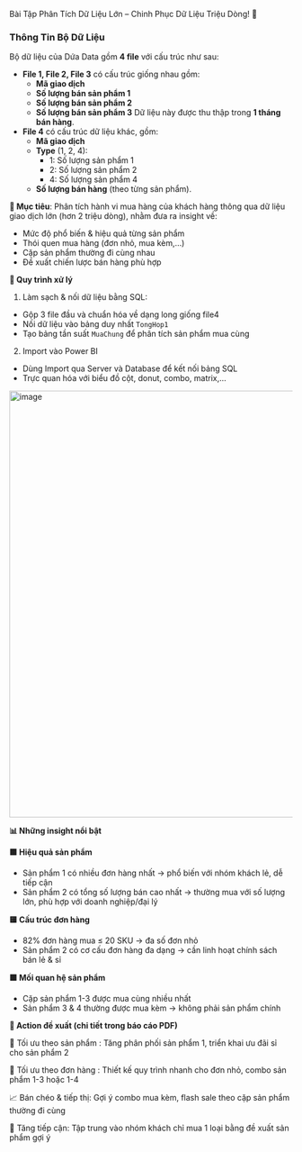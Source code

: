 Bài Tập Phân Tích Dữ Liệu Lớn – Chinh Phục Dữ Liệu Triệu Dòng! 🚀
### **Thông Tin Bộ Dữ Liệu**
Bộ dữ liệu của Dứa Data gồm **4 file** với cấu trúc như sau:
- **File 1, File 2, File 3** có cấu trúc giống nhau gồm:
    - **Mã giao dịch**
    - **Số lượng bán sản phẩm 1**
    - **Số lượng bán sản phẩm 2**
    - **Số lượng bán sản phẩm 3**
    Dữ liệu này được thu thập trong **1 tháng bán hàng**.
- **File 4** có cấu trúc dữ liệu khác, gồm:
    - **Mã giao dịch**
    - **Type** (1, 2, 4):
        - 1: Số lượng sản phẩm 1
        - 2: Số lượng sản phẩm 2
        - 4: Số lượng sản phẩm 4
    - **Số lượng bán hàng** (theo từng sản phẩm).
  
**📌 Mục tiêu**: Phân tích hành vi mua hàng của khách hàng thông qua dữ liệu giao dịch lớn (hơn 2 triệu dòng), nhằm đưa ra insight về:
- Mức độ phổ biến & hiệu quả từng sản phẩm
- Thói quen mua hàng (đơn nhỏ, mua kèm,…)
- Cặp sản phẩm thường đi cùng nhau
- Đề xuất chiến lược bán hàng phù hợp

**🔧 Quy trình xử lý**

1. Làm sạch & nối dữ liệu bằng SQL:
- Gộp 3 file đầu và chuẩn hóa về dạng long giống file4
- Nối dữ liệu vào bảng duy nhất `TongHop1`
- Tạo bảng tần suất `MuaChung` để phân tích sản phẩm mua cùng
2. Import vào Power BI
- Dùng Import qua Server và Database để kết nối bảng SQL
- Trực quan hóa với biểu đồ cột, donut, combo, matrix,...
<img width="1338" height="758" alt="image" src="https://github.com/user-attachments/assets/1ca2cd47-aafc-46fe-91e3-d68968491bbe" />

**📊 Những insight nổi bật**

**🟩 Hiệu quả sản phẩm**

- Sản phẩm 1 có nhiều đơn hàng nhất → phổ biến với nhóm khách lẻ, dễ tiếp cận
- Sản phẩm 2 có tổng số lượng bán cao nhất → thường mua với số lượng lớn, phù hợp với doanh nghiệp/đại lý
  
**🟨 Cấu trúc đơn hàng**

- 82% đơn hàng mua ≤ 20 SKU → đa số đơn nhỏ
- Sản phẩm 2 có cơ cấu đơn hàng đa dạng → cần linh hoạt chính sách bán lẻ & sỉ
  
**🟪 Mối quan hệ sản phẩm**

- Cặp sản phẩm 1-3 được mua cùng nhiều nhất
- Sản phẩm 3 & 4 thường được mua kèm → không phải sản phẩm chính
  
**🎯 Action đề xuất (chi tiết trong báo cáo PDF)**

📌 Tối ưu theo sản phẩm	: Tăng phân phối sản phẩm 1, triển khai ưu đãi sỉ cho sản phẩm 2

🛒 Tối ưu theo đơn hàng	: Thiết kế quy trình nhanh cho đơn nhỏ, combo sản phẩm 1-3 hoặc 1-4

📈 Bán chéo & tiếp thị:	Gợi ý combo mua kèm, flash sale theo cặp sản phẩm thường đi cùng

🧲 Tăng tiếp cận:	Tập trung vào nhóm khách chỉ mua 1 loại bằng đề xuất sản phẩm gợi ý

